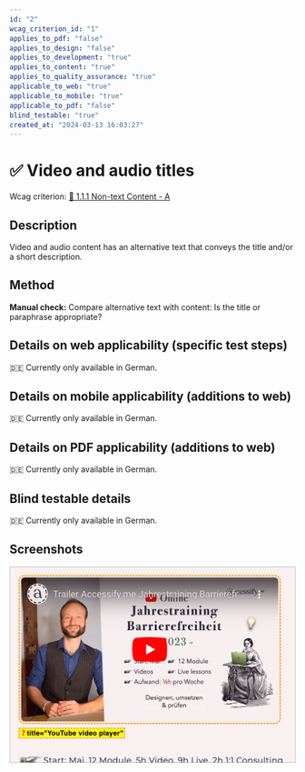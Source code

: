 ```yaml
---
id: "2"
wcag_criterion_id: "1"
applies_to_pdf: "false"
applies_to_design: "false"
applies_to_development: "true"
applies_to_content: "true"
applies_to_quality_assurance: "true"
applicable_to_web: "true"
applicable_to_mobile: "true"
applicable_to_pdf: "false"
blind_testable: "true"
created_at: "2024-03-13 16:03:27"
---
```


# ✅ Video and audio titles

Wcag criterion: [📜 1.1.1 Non-text Content - A](..)

## Description

Video and audio content has an alternative text that conveys the title and/or a short description.

## Method

**Manual check:** Compare alternative text with content: Is the title or paraphrase appropriate?

## Details on web applicability (specific test steps)

🇩🇪 Currently only available in German.

## Details on mobile applicability (additions to web)

🇩🇪 Currently only available in German.

## Details on PDF applicability (additions to web)

🇩🇪 Currently only available in German.

## Blind testable details

🇩🇪 Currently only available in German.

## Screenshots

![Titel bei YouTube-Video (iFrame) anzeigen](images/titel-bei-youtube-video-iframe-anzeigen.png)
